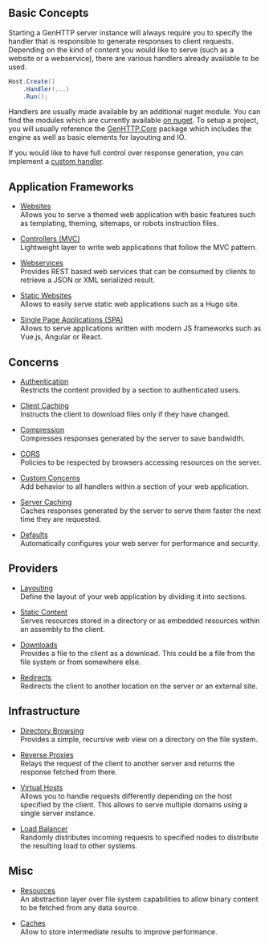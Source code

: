 ﻿## Basic Concepts

Starting a GenHTTP server instance will always require you to specify the handler
that is responsible to generate responses to client requests. Depending on the kind
of content you would like to serve (such as a website or a webservice), there are various
handlers already available to be used.

```csharp
Host.Create()
    .Handler(...)
    .Run();
```
Handlers are usually made available by an additional nuget module. You can find
the modules which are currently available [on nuget](https://www.nuget.org/profiles/Kaliumhexacyanoferrat).
To setup a project, you will usually reference the [GenHTTP.Core](https://www.nuget.org/packages/GenHTTP.Core/) 
package which includes the engine as well as basic elements for layouting and IO.

If you would like to have full control over response generation, you can
implement a [custom handler](./handlers).

## Application Frameworks

- [Websites](./websites)<br />
  Allows you to serve a themed web application with basic features such as
  templating, theming, sitemaps, or robots instruction files.

- [Controllers (MVC)](./controllers)<br />
  Lightweight layer to write web applications that follow the MVC pattern.

- [Webservices](./webservices)<br />
  Provides REST based web services that can be consumed by clients to
  retrieve a JSON or XML serialized result.
  
- [Static Websites](./static-websites)<br />
  Allows to easily serve static web applications such as a Hugo site.

- [Single Page Applications (SPA)](./single-page-applications)<br />
  Allows to serve applications written with modern JS frameworks such as
  Vue.js, Angular or React.

## Concerns

- [Authentication](./authentication)<br />
  Restricts the content provided by a section to authenticated users.
  
- [Client Caching](./client-caching)<br />
  Instructs the client to download files only if they have changed.

- [Compression](./compression)<br />
  Compresses responses generated by the server to save bandwidth.

- [CORS](./cors)<br />
  Policies to be respected by browsers accessing resources on the server.

- [Custom Concerns](./concerns)<br />
  Add behavior to all handlers within a section of your web application.
  
- [Server Caching](./server-caching)<br />
  Caches responses generated by the server to serve them faster the next time they are requested.

- [Defaults](./defaults)<br />
  Automatically configures your web server for performance and security.

## Providers

- [Layouting](./layouting)<br />
  Define the layout of your web application by dividing it into
  sections. 

- [Static Content](./static-content)<br />
  Serves resources stored in a directory or as embedded resources within an
  assembly to the client.

- [Downloads](./downloads)<br />
  Provides a file to the client as a download. This could be a file from
  the file system or from somewhere else.

- [Redirects](./redirects)<br />
  Redirects the client to another location on the server or an
  external site.

## Infrastructure

- [Directory Browsing](./listing)<br />
  Provides a simple, recursive web view on a directory on the file system.

- [Reverse Proxies](./reverse-proxies)<br />
  Relays the request of the client to another server and returns
  the response fetched from there.

- [Virtual Hosts](./virtual-hosts)<br />
  Allows you to handle requests differently depending on the host specified
  by the client. This allows to serve multiple domains using a single
  server instance.

- [Load Balancer](./load-balancing)<br />
  Randomly distributes incoming requests to specified nodes to distribute the 
  resulting load to other systems.

## Misc

- [Resources](./resources)<br />
  An abstraction layer over file system capabilities to allow binary content
  to be fetched from any data source.
  
- [Caches](./caches)<br />
  Allow to store intermediate results to improve performance.